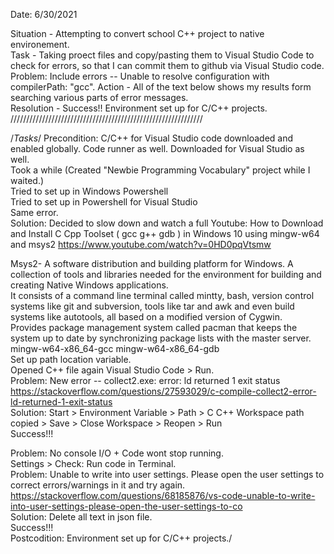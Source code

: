 Date: 6/30/2021

Situation - Attempting to convert school C++ project to native environement.  
Task - Taking proect files and copy/pasting them to Visual Studio Code to check for errors, so that I can commit them to github via Visual Studio code. 
Problem: Include errors -- Unable to resolve configuration with compilerPath: "gcc". 
Action - All of the text below shows my results form searching various parts of error messages.  
Resolution - Success!! Environment set up for C/C++ projects.     
/////////////////////////////////////////////////////////////

/*Tasks*/
Precondition: C/C++ for Visual Studio code downloaded and enabled globally. Code runner as well.
Downloaded for Visual Studio as well.  
Took a while (Created "Newbie Programming Vocabulary" project while I waited.)  
Tried to set up in Windows Powershell  
Tried to set up in Powershell for Visual Studio  
Same error.  
Solution: Decided to slow down and watch a full Youtube: How to Download and Install C Cpp Toolset ( gcc g++ gdb ) in Windows 10 using mingw-w64 and msys2 https://www.youtube.com/watch?v=0HD0pqVtsmw    

Msys2- A software distribution and building platform for Windows. A collection of tools and libraries needed for the environment for building and creating Native Windows applications.  
It consists of a command line terminal called mintty, bash, version control systems like git and subversion, tools like tar and awk and even build systems like autotools, all based on a modified version of Cygwin.  
Provides package management system called pacman that keeps the system up to date by synchronizing package lists with the master server. mingw-w64-x86_64-gcc mingw-w64-x86_64-gdb  
Set up path location variable.  
Opened C++ file again Visual Studio Code > Run.  
Problem: New error -- collect2.exe: error: ld returned 1 exit status https://stackoverflow.com/questions/27593029/c-compile-collect2-error-ld-returned-1-exit-status  
Solution: Start > Environment Variable > Path > C C++ Workspace path copied > Save > Close Workspace > Reopen > Run  
Success!!!    

Problem: No console I/O + Code wont stop running.  
Settings > Check: Run code in Terminal.  
Problem: Unable to write into user settings. Please open the user settings to correct errors/warnings in it and try again. https://stackoverflow.com/questions/68185876/vs-code-unable-to-write-into-user-settings-please-open-the-user-settings-to-co  
Solution: Delete all text in json file.  
Success!!!  
Postcodition: Environment set up for C/C++ projects./   
